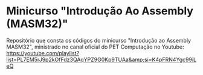 # Minicurso "Introdução Ao Assembly (MASM32)"
Repositório que consta os códigos do minicurso "Introdução ao Assembly MASM32", ministrado no canal oficial do PET Computação no Youtube: https://youtube.com/playlist?list=PL7EM5rJ9p2kOfFdz3QAqYPZ9G0Kp9TUAa&amp;si=K4pFRN4Ygc99iLeQ
